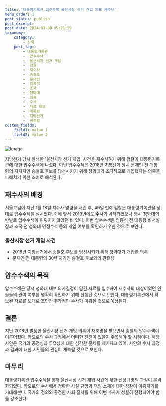 ```yaml
---
title: '대통령기록관 압수수색 울산시장 선거 개입 의혹 재수사'
menu_order: 1
post_status: publish
post_excerpt: 
post_date: 2024-03-08 05:21:59
taxonomy:
    category:
        - 사회
    post_tag:
        - 대통령기록관
        -  압수수색
        -  울산시장 선거 개입
        -  검찰
        -  재수사
        -  송철호
        -  문재인
        -  임종석
        -  조국
        -  청와대
        -  의혹
        -  수사
        -  자료 확보
        -  대통령
        -  지방선거
        -  공정성
custom_fields:
    field1: value 1
    field2: value 2
---
```


![Image](https://imgnews.pstatic.net/image/081/2024/03/07/0003435393_001_20240307110201202.jpg?type=w647)

지방선거 당시 발생한 '울산시장 선거 개입' 사건을 재수사하기 위해 검찰이 대통령기록관에 대한 압수수색에 나섰다. 이번 압수수색은 2018년 지방선거 당시 문재인 전 대통령의 지지자인 송철호 후보를 당선시키기 위해 청와대가 조직적으로 개입했다는 의혹을 파헤치기 위한 조치로 해석된다.
## 재수사의 배경
서울고검이 지난 1월 18일 재수사 명령을 내린 후, 49일 만에 검찰은 대통령기록관을 상대로 압수수색을 실시했다. 이에 앞서 2019년에도 수사가 시작되었으나 당시 청와대의 반발로 압수수색이 이뤄지지 않았던 바 있다. 이번 압수수색은 임종석 전 대통령 비서실장과 조국 전 청와대 민정수석 등의 개입 여부를 확인하기 위한 것으로 보인다.
### 울산시장 선거 개입 사건
- 2018년 지방선거에서 송철호 후보를 당선시키기 위해 청와대가 개입한 의혹
- 문재인 전 대통령의 30년 지기인 송철호 후보와의 관련성
## 압수수색의 목적
압수수색은 당시 청와대 내부 의사결정이 담긴 자료를 입수하여 재수사의 대상이었던 인물들의 관여 여부를 명확히 확인하기 위해 진행된 것으로 보인다. 대통령기록관에서 확보된 자료를 토대로 조만간 추가적인 수사가 이뤄질 것으로 예상된다.
## 결론
지난 2018년 발생한 울산시장 선거 개입 의혹이 재조명을 받으면서 검찰의 압수수색이 이루어졌다. 앞으로의 수사 과정에서 어떠한 진전이 있을지 주목해야 할 시점이다. 해당 사안은 국가의 공정성과 투명성에 대한 심각한 문제를 제기하고 있어, 사안의 수사 과정과 결과에 대한 시민들의 관심이 계속될 것으로 보인다.
## 마무리
대통령기록관 압수수색을 통해 울산시장 선거 개입 사건에 대한 진상규명의 과정이 본격화되었다. 앞으로의 수사에서 정확한 사실 규명과 책임 소재에 대한 성찰이 이뤄지기를 기대해본다. 국가의 정의와 공정한 사회 질서를 위해 이번 수사가 성실히 진행되어야 함을 강조한다.

